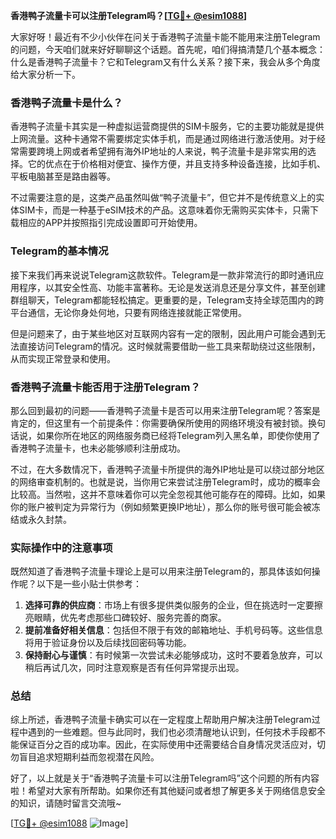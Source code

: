 **香港鸭子流量卡可以注册Telegram吗？[[TG💪+ @esim1088](https://t.me/s/esim1088)]**

大家好呀！最近有不少小伙伴在问关于香港鸭子流量卡能不能用来注册Telegram的问题，今天咱们就来好好聊聊这个话题。首先呢，咱们得搞清楚几个基本概念：什么是香港鸭子流量卡？它和Telegram又有什么关系？接下来，我会从多个角度给大家分析一下。

### 香港鸭子流量卡是什么？

香港鸭子流量卡其实是一种虚拟运营商提供的SIM卡服务，它的主要功能就是提供上网流量。这种卡通常不需要绑定实体手机，而是通过网络进行激活使用。对于经常需要跨境上网或者希望拥有海外IP地址的人来说，鸭子流量卡是非常实用的选择。它的优点在于价格相对便宜、操作方便，并且支持多种设备连接，比如手机、平板电脑甚至是路由器等。

不过需要注意的是，这类产品虽然叫做“鸭子流量卡”，但它并不是传统意义上的实体SIM卡，而是一种基于eSIM技术的产品。这意味着你无需购买实体卡，只需下载相应的APP并按照指引完成设置即可开始使用。

### Telegram的基本情况

接下来我们再来说说Telegram这款软件。Telegram是一款非常流行的即时通讯应用程序，以其安全性高、功能丰富著称。无论是发送消息还是分享文件，甚至创建群组聊天，Telegram都能轻松搞定。更重要的是，Telegram支持全球范围内的跨平台通信，无论你身处何地，只要有网络连接就能正常使用。

但是问题来了，由于某些地区对互联网内容有一定的限制，因此用户可能会遇到无法直接访问Telegram的情况。这时候就需要借助一些工具来帮助绕过这些限制，从而实现正常登录和使用。

### 香港鸭子流量卡能否用于注册Telegram？

那么回到最初的问题——香港鸭子流量卡是否可以用来注册Telegram呢？答案是肯定的，但这里有一个前提条件：你需要确保所使用的网络环境没有被封锁。换句话说，如果你所在地区的网络服务商已经将Telegram列入黑名单，即使你使用了香港鸭子流量卡，也未必能够顺利注册成功。

不过，在大多数情况下，香港鸭子流量卡所提供的海外IP地址是可以绕过部分地区的网络审查机制的。也就是说，当你用它来尝试注册Telegram时，成功的概率会比较高。当然啦，这并不意味着你可以完全忽视其他可能存在的障碍。比如，如果你的账户被判定为异常行为（例如频繁更换IP地址），那么你的账号很可能会被冻结或永久封禁。

### 实际操作中的注意事项

既然知道了香港鸭子流量卡理论上是可以用来注册Telegram的，那具体该如何操作呢？以下是一些小贴士供参考：

1. **选择可靠的供应商**：市场上有很多提供类似服务的企业，但在挑选时一定要擦亮眼睛，优先考虑那些口碑较好、服务完善的商家。
2. **提前准备好相关信息**：包括但不限于有效的邮箱地址、手机号码等。这些信息将用于验证身份以及后续找回密码等功能。
3. **保持耐心与谨慎**：有时候第一次尝试未必能够成功，这时不要着急放弃，可以稍后再试几次，同时注意观察是否有任何异常提示出现。

### 总结

综上所述，香港鸭子流量卡确实可以在一定程度上帮助用户解决注册Telegram过程中遇到的一些难题。但与此同时，我们也必须清醒地认识到，任何技术手段都不能保证百分之百的成功率。因此，在实际使用中还需要结合自身情况灵活应对，切勿盲目追求短期利益而忽视潜在风险。

好了，以上就是关于“香港鸭子流量卡可以注册Telegram吗”这个问题的所有内容啦！希望对大家有所帮助。如果你还有其他疑问或者想了解更多关于网络信息安全的知识，请随时留言交流哦~

[[TG💪+ @esim1088](https://t.me/s/esim1088) ![Image](https://i.postimg.cc/4NQfJmqS/Snipaste-2025-05-13-00-14-12.png)]